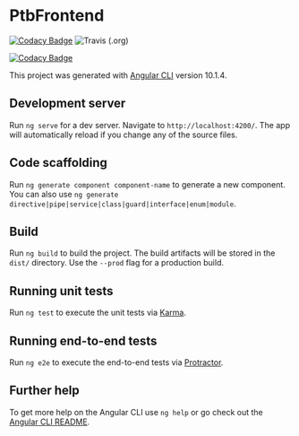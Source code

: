 # PtbFrontend
[![Codacy Badge](https://app.codacy.com/project/badge/Grade/369534b6d5b947b08c35f99ec518ae4d)](https://www.codacy.com/gh/placetobeer/ptb-frontend/dashboard?utm_source=github.com&amp;utm_medium=referral&amp;utm_content=placetobeer/ptb-frontend&amp;utm_campaign=Badge_Grade)
![Travis (.org)](https://img.shields.io/travis/placetobeer/ptb-frontend)

[![Codacy Badge](https://api.codacy.com/project/badge/Grade/c1e47a60c3e2461c8db2505ee03e48dc)](https://app.codacy.com/gh/placetobeer/ptb-frontend?utm_source=github.com&utm_medium=referral&utm_content=placetobeer/ptb-frontend&utm_campaign=Badge_Grade_Settings)

This project was generated with [Angular CLI](https://github.com/angular/angular-cli) version 10.1.4.

## Development server

Run `ng serve` for a dev server. Navigate to `http://localhost:4200/`. The app will automatically reload if you change any of the source files.

## Code scaffolding

Run `ng generate component component-name` to generate a new component. You can also use `ng generate directive|pipe|service|class|guard|interface|enum|module`.

## Build

Run `ng build` to build the project. The build artifacts will be stored in the `dist/` directory. Use the `--prod` flag for a production build.

## Running unit tests

Run `ng test` to execute the unit tests via [Karma](https://karma-runner.github.io).

## Running end-to-end tests

Run `ng e2e` to execute the end-to-end tests via [Protractor](http://www.protractortest.org/).

## Further help

To get more help on the Angular CLI use `ng help` or go check out the [Angular CLI README](https://github.com/angular/angular-cli/blob/master/README.md).
